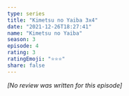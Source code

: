 ```yaml
---
type: series
title: "Kimetsu no Yaiba 3x4"
date: "2021-12-26T18:27:41"
name: "Kimetsu no Yaiba"
season: 3
episode: 4
rating: 3
ratingEmoji: "⭐️⭐️⭐️"
share: false
---
```


*[No review was written for this episode]*
